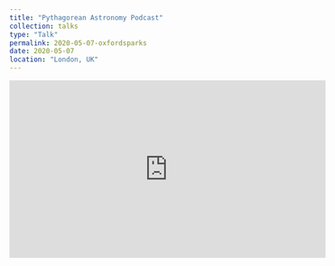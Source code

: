 ```yaml
---
title: "Pythagorean Astronomy Podcast"
collection: talks
type: "Talk"
permalink: 2020-05-07-oxfordsparks
date: 2020-05-07
location: "London, UK"
---
```


<div markdown="0">
	<iframe width="560" height="315" src="https://www.youtube.com/embed/CJmSQWldIAw" title="YouTube video player" frameborder="0" allow="accelerometer; autoplay; clipboard-write; encrypted-media; gyroscope; picture-in-picture; web-share" allowfullscreen></iframe>
</div>

<!--This is a description of your talk, which is a markdown files that can be all markdown-ified like any other post. Yay markdown!
[![IMAGE ALT TEXT](http://img.youtube.com/vi/zL3JUnO7GwY/0.jpg)](http://www.youtube.com/watch?v=zL3JUnO7GwY "Cosmic Cast: Linking meteorites to potential asteroid parent bodies")-->
